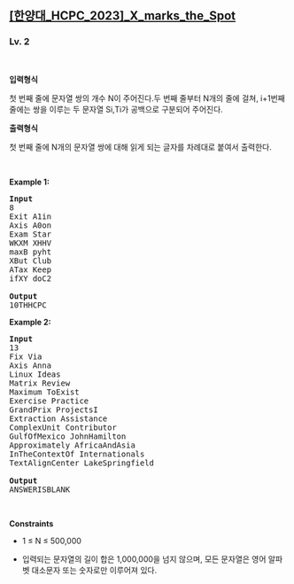 <h2><a href="https://softeer.ai/practice/7703">[한양대_HCPC_2023]_X_marks_the_Spot</a></h2><h3>Lv. 2</h3>
<br/><p><strong>입력형식</strong><p>첫 번째 줄에 문자열 쌍의 개수 N이 주어진다.두 번째 줄부터 N개의 줄에 걸쳐, i+1번째 줄에는 쌍을 이루는 두 문자열 Si,Ti가 공백으로 구분되어 주어진다.</p></p><p><strong>출력형식</strong><p>첫 번째 줄에 N개의 문자열 쌍에 대해 읽게 되는 글자를 차례대로 붙여서 출력한다.</p></p>
<br/><p><strong class="example">Example 1:</strong>
<pre><strong>Input
</strong>8
Exit A1in
Axis A0on
Exam Star
WKXM XHHV
maxB pyht
XBut Club
ATax Keep
ifXY doC2
<strong>
Output
</strong>10THHCPC
</pre></p>
<p><strong class="example">Example 2:</strong>
<pre><strong>Input
</strong>13
Fix Via
Axis Anna
Linux Ideas
Matrix Review
Maximum ToExist
Exercise Practice
GrandPrix ProjectsI
Extraction Assistance
ComplexUnit Contributor
GulfOfMexico JohnHamilton
Approximately AfricaAndAsia
InTheContextOf Internationals
TextAlignCenter LakeSpringfield
<strong>
Output
</strong>ANSWERISBLANK
</pre></p>
<br/><p><strong>Constraints</strong><ul><li><p class="qti-paragraph" dir="ltr"><span>1 ≤ N ≤ 500,000</span></p></li><li><p class="qti-paragraph" dir="ltr"><span>입력되는 문자열의 길이 합은 1,000,000을 넘지 않으며, 모든 문자열은 영어 알파벳 대소문자 또는 숫자로만 이루어져 있다.</span></p></li></ul></p>